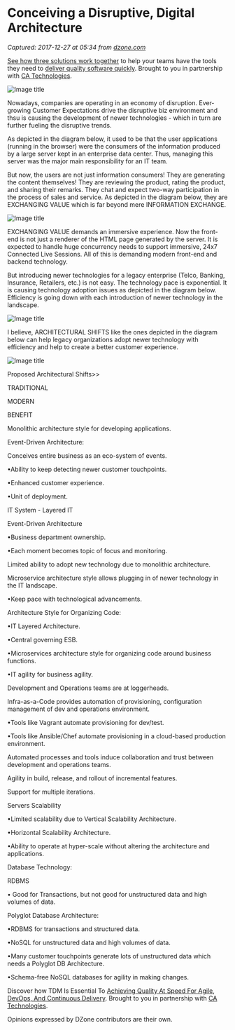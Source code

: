 # Conceiving a Disruptive, Digital Architecture

_Captured: 2017-12-27 at 05:34 from [dzone.com](https://dzone.com/articles/disruptive-digital-architecture-for-newer-technolo?edition=347109&utm_source=Zone%20Newsletter&utm_medium=email&utm_campaign=agile%202017-12-26)_

[See how three solutions work together](https://dzone.com/go?i=204124&u=https%3A%2F%2Fad.doubleclick.net%2Fddm%2Ftrackclk%2FN6040.130331DZONE%2FB11226848.150413346%3Bdc_trk_aid%3D321098505%3Bdc_trk_cid%3D81553809%3Bdc_lat%3D%3Bdc_rdid%3D%3Btag_for_child_directed_treatment%3D) to help your teams have the tools they need to [deliver quality software quickly](https://dzone.com/go?i=204124&u=https%3A%2F%2Fad.doubleclick.net%2Fddm%2Ftrackclk%2FN6040.130331DZONE%2FB11226848.150123399%3Bdc_trk_aid%3D321096583%3Bdc_trk_cid%3D81552442%3Bdc_lat%3D%3Bdc_rdid%3D%3Btag_for_child_directed_treatment%3D). Brought to you in partnership with [CA Technologies](https://dzone.com/go?i=204124&u=https%3A%2F%2Fad.doubleclick.net%2Fddm%2Ftrackclk%2FN6040.130331DZONE%2FB11226848.150413346%3Bdc_trk_aid%3D321098505%3Bdc_trk_cid%3D81553809%3Bdc_lat%3D%3Bdc_rdid%3D%3Btag_for_child_directed_treatment%3D).

![Image title](https://dzone.com/storage/temp/7403935-1-title.png)

Nowadays, companies are operating in an economy of disruption. Ever-growing Customer Expectations drive the disruptive biz environment and thsu is causing the development of newer technologies - which in turn are further fueling the disruptive trends.

As depicted in the diagram below, it used to be that the user applications (running in the browser) were the consumers of the information produced by a large server kept in an enterprise data center. Thus, managing this server was the major main responsibility for an IT team.

But now, the users are not just information consumers! They are generating the content themselves! They are reviewing the product, rating the product, and sharing their remarks. They chat and expect two-way participation in the process of sales and service. As depicted in the diagram below, they are EXCHANGING VALUE which is far beyond mere INFORMATION EXCHANGE.

![Image title](https://dzone.com/storage/temp/7403894-2-role-of-it-applications.png)

EXCHANGING VALUE demands an immersive experience. Now the front-end is not just a renderer of the HTML page generated by the server. It is expected to handle huge concurrency needs to support immersive, 24x7 Connected Live Sessions. All of this is demanding modern front-end and backend technology.

But introducing newer technologies for a legacy enterprise (Telco, Banking, Insurance, Retailers, etc.) is not easy. The technology pace is exponential. It is causing technology adoption issues as depicted in the diagram below. Efficiency is going down with each introduction of newer technology in the landscape.

![Image title](https://dzone.com/storage/temp/7403900-3-tech-adoption-issue.png)

I believe, ARCHITECTURAL SHIFTS like the ones depicted in the diagram below can help legacy organizations adopt newer technology with efficiency and help to create a better customer experience.

![Image title](https://dzone.com/storage/temp/7403905-4-proposed-arch-shifts.png)

Proposed Architectural Shifts>>

TRADITIONAL

MODERN

BENEFIT

Monolithic architecture style for developing applications.

Event-Driven Architecture:

Conceives entire business as an eco-system of events.

•Ability to keep detecting newer customer touchpoints.

•Enhanced customer experience.

•Unit of deployment.

IT System - Layered IT

Event-Driven Architecture

•Business department ownership.

•Each moment becomes topic of focus and monitoring.

Limited ability to adopt new technology due to monolithic architecture.

Microservice architecture style allows plugging in of newer technology in the IT landscape.

•Keep pace with technological advancements.

  


Architecture Style for Organizing Code:

•IT Layered Architecture.

•Central governing ESB.

•Microservices architecture style for organizing code around business functions.

•IT agility for business agility.

  


Development and Operations teams are at loggerheads.

Infra-as-a-Code provides automation of provisioning, configuration management of dev and operations environment.

•Tools like Vagrant automate provisioning for dev/test.

•Tools like Ansible/Chef automate provisioning in a cloud-based production environment.

Automated processes and tools induce collaboration and trust between development and operations teams.

Agility in build, release, and rollout of incremental features.

Support for multiple iterations.

Servers Scalability

•Limited scalability due to Vertical Scalability Architecture.

•Horizontal Scalability Architecture.

•Ability to operate at hyper-scale without altering the architecture and applications.

Database Technology:

RDBMS

• Good for Transactions, but not good for unstructured data and high volumes of data.

Polyglot Database Architecture:

•RDBMS for transactions and structured data.

•NoSQL for unstructured data and high volumes of data.

•Many customer touchpoints generate lots of unstructured data which needs a Polyglot DB Architecture.

•Schema-free NoSQL databases for agility in making changes.

Discover how TDM Is Essential To [Achieving Quality At Speed For Agile, DevOps, And Continuous Delivery](https://dzone.com/go?i=204125&u=https%3A%2F%2Fad.doubleclick.net%2Fddm%2Ftrackclk%2FN6040.130331DZONE%2FB11226848.150413345%3Bdc_trk_aid%3D321095198%3Bdc_trk_cid%3D81552443%3Bdc_lat%3D%3Bdc_rdid%3D%3Btag_for_child_directed_treatment%3D). Brought to you in partnership with [CA Technologies](https://dzone.com/go?i=204125&u=https%3A%2F%2Fad.doubleclick.net%2Fddm%2Ftrackclk%2FN6040.130331DZONE%2FB11226848.150413345%3Bdc_trk_aid%3D321095198%3Bdc_trk_cid%3D81552443%3Bdc_lat%3D%3Bdc_rdid%3D%3Btag_for_child_directed_treatment%3D).

Opinions expressed by DZone contributors are their own.
